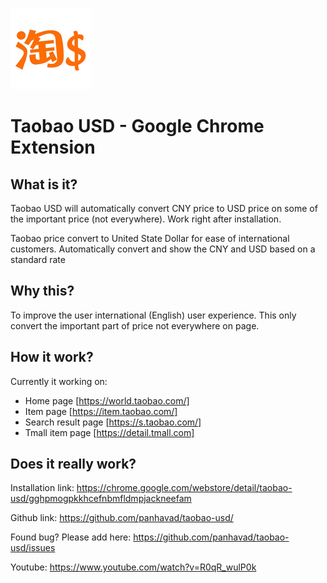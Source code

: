 ![logo](https://github.com/panhavad/taobao-usd/blob/main/icon-128.png?raw=true)
# Taobao USD - Google Chrome Extension

## What is it?

Taobao USD will automatically convert CNY price to USD price on some of the important price (not everywhere). Work right after installation.

Taobao price convert to United State Dollar for ease of international customers.
Automatically convert and show the CNY and USD based on a standard rate

## Why this?

To improve the user international (English) user experience. This only convert the important part of price not everywhere on page.

## How it work?

Currently it working on:
- Home page [https://world.taobao.com/]
- Item page [https://item.taobao.com/]
- Search result page [https://s.taobao.com/]
- Tmall item page [https://detail.tmall.com]

## Does it really work?

Installation link: https://chrome.google.com/webstore/detail/taobao-usd/gghpmogpkkhcefnbmfldmpjackneefam

Github link: https://github.com/panhavad/taobao-usd/

Found bug? Please add here: https://github.com/panhavad/taobao-usd/issues

Youtube: https://www.youtube.com/watch?v=R0qR_wulP0k
